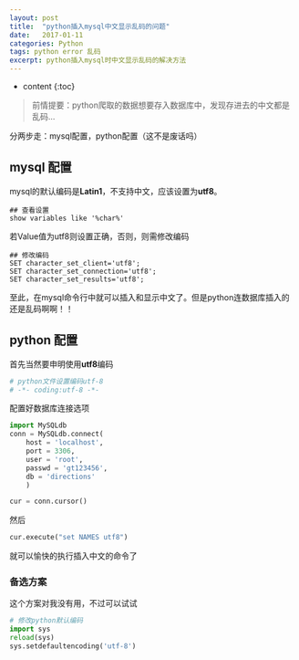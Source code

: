 ```yaml
---
layout: post
title:  "python插入mysql中文显示乱码的问题"
date:   2017-01-11 
categories: Python 
tags: python error 乱码
excerpt: python插入mysql时中文显示乱码的解决方法
---
```

* content
{:toc}
> 前情提要：python爬取的数据想要存入数据库中，发现存进去的中文都是乱码...



分两步走：mysql配置，python配置（这不是废话吗）



## mysql 配置

mysql的默认编码是**Latin1**，不支持中文，应该设置为**utf8**。

```mysql
## 查看设置
show variables like '%char%'
```

若Value值为utf8则设置正确，否则，则需修改编码

```mysql
## 修改编码
SET character_set_client='utf8';
SET character_set_connection='utf8';
SET character_set_results='utf8';
```

至此，在mysql命令行中就可以插入和显示中文了。但是python连数据库插入的还是乱码啊啊！！



## python 配置

首先当然要申明使用**utf8**编码

```python
# python文件设置编码utf-8
# -*- coding:utf-8 -*-
```

配置好数据库连接选项

```python
import MySQLdb
conn = MySQLdb.connect(
	host = 'localhost',
	port = 3306,
	user = 'root',
	passwd = 'gt123456',
	db = 'directions'
	)

cur = conn.cursor()
```

然后

```python
cur.execute("set NAMES utf8")
```

就可以愉快的执行插入中文的命令了



### 备选方案

这个方案对我没有用，不过可以试试

```python
# 修改python默认编码
import sys
reload(sys)
sys.setdefaultencoding('utf-8')
```

